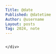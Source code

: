 ```yaml
---
Title: @date
Published: @datetime
Author: @username
Layout: posts
Tag: 2024, note
---
```

<div class="measure db center f5 f4-ns lh-copy">
   <img class="db w-100 mt4 mt5-ns" src="/static/" alt="">
   <div markdown="1">
   
    </div>
</div>